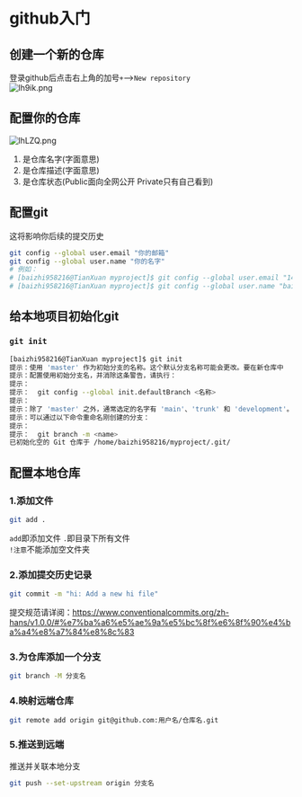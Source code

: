 # github入门
## 创建一个新的仓库
登录github后点击右上角的加号```+```-->```New repository```  
![lh9ik.png](https://s1.328888.xyz/2022/05/24/lh9ik.png)  
## 配置你的仓库  
![lhLZQ.png](https://s1.328888.xyz/2022/05/24/lhLZQ.png)  
1. 是仓库名字(字面意思)
2. 是仓库描述(字面意思)
3. 是仓库状态(Public面向全网公开 Private只有自己看到)
## 配置git
这将影响你后续的提交历史
```bash
git config --global user.email "你的邮箱"
git config --global user.name "你的名字"
# 例如：
# [baizhi958216@TianXuan myproject]$ git config --global user.email "1475289190@qq.com"
# [baizhi958216@TianXuan myproject]$ git config --global user.name "baizhi958216"
```
## 给本地项目初始化git
### ```git init```
```bash
[baizhi958216@TianXuan myproject]$ git init
提示：使用 'master' 作为初始分支的名称。这个默认分支名称可能会更改。要在新仓库中
提示：配置使用初始分支名，并消除这条警告，请执行：
提示：
提示：  git config --global init.defaultBranch <名称>
提示：
提示：除了 'master' 之外，通常选定的名字有 'main'、'trunk' 和 'development'。
提示：可以通过以下命令重命名刚创建的分支：
提示：
提示：  git branch -m <name>
已初始化空的 Git 仓库于 /home/baizhi958216/myproject/.git/
```
## 配置本地仓库
### 1.添加文件
```bash
git add .
```
```add```即添加文件 ```.```即目录下所有文件  
```!注意```不能添加空文件夹
### 2.添加提交历史记录
```bash
git commit -m "hi: Add a new hi file"
```
提交规范请详阅：https://www.conventionalcommits.org/zh-hans/v1.0.0/#%e7%ba%a6%e5%ae%9a%e5%bc%8f%e6%8f%90%e4%ba%a4%e8%a7%84%e8%8c%83
### 3.为仓库添加一个分支
```bash
git branch -M 分支名
```
### 4.映射远端仓库
```bash
git remote add origin git@github.com:用户名/仓库名.git
```
### 5.推送到远端
推送并关联本地分支
```bash
git push --set-upstream origin 分支名
```
###